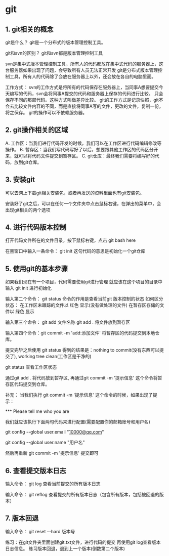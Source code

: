 # git

## 1. git相关的概念

git是什么？
git是一个分布式的版本管理控制工具。

git和svn的区别？
git和svn都是版本管理控制工具

svn是集中式版本管理控制工具，所有人的代码都放在集中式代码的服务器上，这台服务器如果出现了问题，会导致所有人员无法正常开发
git是分布式版本管理控制工具，所有人的代码除了会放在服务器上以外，还会放在各自的电脑里面。

工作方式：
svn的工作方式是将所有的代码保存在服务器上，当同事A想要提交今天编写的代码，svn会将同事A提交的代码和服务器上保存的代码进行比较。
只会保存不同的那部代码。这种方式叫做差异比较。
git的工作方式是记录快照，git不会去比较文件内容的不同，而是直接将同事A写的文件，更改的文件，复制一份，将之保存。
git的操作可以不依赖服务器。

## 2. git操作相关的区域

A. 工作区：当我们进行代码开发的时候，我们可以在工作区进行代码编辑修改等操作。
B. 暂存区：当我们写代码写好了以后，想要跟其他工作区的代码区分开来，就可以将代码文件提交到暂存区。
C. git仓库：最终我们需要将编写好的代码，放到git仓库。

## 3. 安装git

可以去网上下载git相关安装包，或者再发送的资料里面也有git安装包。

安装好了git之后，可以在任何一个文件夹中点击鼠标右键，在弹出的菜单中，会出现git相关的两个选项

## 4. 进行代码版本控制

打开代码文件所在的文件目录，按下鼠标右键，点击 git bash here

在黑窗口中输入一条命令： git init
这句代码的意思是初始化一个git仓库

## 5. 使用git的基本步骤

如果我们现在有一个项目，代码需要使用git进行管理
就应该在这个项目的目录中输入 git init 进行初始化

输入第二个命令： git status
命令的作用是查看当前git 版本控制的状态
如何区分状态：
在工作区未跟踪的文件以 红色 显示(没有做处理的文件)
在暂存区存储的文件以 绿色 显示

输入第三个命令： git add 文件名称
               git add .
将文件放到暂存区

输入第四个命令：git commit -m 'add:添加文件'
将暂存区的代码提交到本地仓库。

提交完毕之后使用 git status
得到的结果是：nothing to commit(没有东西可以提交了), working tree clean(工作区是干净的)


git status 查看工作区状态

通过git add . 将代码放到暂存区, 再通过git commit -m '提示信息' 这个命令将暂存区代码提交到仓库。

补充：
当我们执行 git commit -m '提示信息' 这个命令的时候，如果出现了提示：

*** Please tell me who you are

我们就应该执行下面两句代码来进行配置(需要配置你的邮箱账号和用户名)

git config --global user.email "10000@qq.com"

git config --global user.name "用户名"

然后再重新 git commit -m '提示信息' 提交即可

## 6. 查看提交版本日志

输入命令： git log
查看当前提交的所有版本日志

输入命令： git reflog
查看提交的所有版本日志（包含所有版本，包括被回退的版本）

## 7. 版本回退

输入命令： git reset --hard 版本号

练习：在git文件夹里面创建git.txt文件，进行代码的提交
再使用git log查看版本日志信息。
练习版本回退，退到上一个版本(倒数第二个版本)